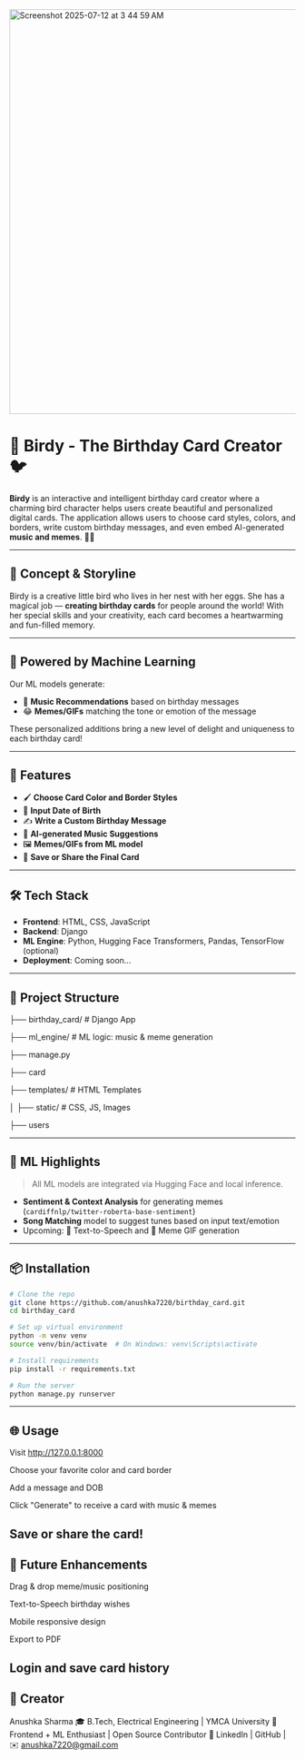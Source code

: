 <img width="1434" height="713" alt="Screenshot 2025-07-12 at 3 44 59 AM" src="https://github.com/user-attachments/assets/8e9b94fe-a1cc-41a2-8d0e-0e953b15b150" />

# 🎉 Birdy - The Birthday Card Creator 🐦

**Birdy** is an interactive and intelligent birthday card creator where a charming bird character helps users create beautiful and personalized digital cards. The application allows users to choose card styles, colors, and borders, write custom birthday messages, and even embed AI-generated **music and memes**. 🐣✨

---

## 🐤 Concept & Storyline

Birdy is a creative little bird who lives in her nest with her eggs. She has a magical job — **creating birthday cards** for people around the world! With her special skills and your creativity, each card becomes a heartwarming and fun-filled memory.

---

## 🧠 Powered by Machine Learning

Our ML models generate:

- 🎵 **Music Recommendations** based on birthday messages
- 😂 **Memes/GIFs** matching the tone or emotion of the message

These personalized additions bring a new level of delight and uniqueness to each birthday card!

---

## 🚀 Features

- 🖌️ **Choose Card Color and Border Styles**
- 📅 **Input Date of Birth**
- ✍️ **Write a Custom Birthday Message**
- 🤖 **AI-generated Music Suggestions**
- 🖼️ **Memes/GIFs from ML model**
- 💾 **Save or Share the Final Card**

---

## 🛠️ Tech Stack

- **Frontend**: HTML, CSS, JavaScript
- **Backend**: Django
- **ML Engine**: Python, Hugging Face Transformers, Pandas, TensorFlow (optional)
- **Deployment**: Coming soon...

---

## 📁 Project Structure
├── birthday_card/ # Django App

├── ml_engine/ # ML logic: music & meme generation

├── manage.py

├── card

├── templates/ # HTML Templates

│ ├── static/ # CSS, JS, Images

├── users



---

## 🧠 ML Highlights

> All ML models are integrated via Hugging Face and local inference.

- **Sentiment & Context Analysis** for generating memes (`cardiffnlp/twitter-roberta-base-sentiment`)
- **Song Matching** model to suggest tunes based on input text/emotion
- Upcoming: 🎤 Text-to-Speech and 🎥 Meme GIF generation

---

## 📦 Installation

```bash
# Clone the repo
git clone https://github.com/anushka7220/birthday_card.git
cd birthday_card

# Set up virtual environment
python -m venv venv
source venv/bin/activate  # On Windows: venv\Scripts\activate

# Install requirements
pip install -r requirements.txt

# Run the server
python manage.py runserver
```
---

## 🌐 Usage
Visit http://127.0.0.1:8000

Choose your favorite color and card border

Add a message and DOB

Click "Generate" to receive a card with music & memes

Save or share the card!
---

## 🧪 Future Enhancements
Drag & drop meme/music positioning

Text-to-Speech birthday wishes

Mobile responsive design

Export to PDF

Login and save card history
---

## 💖 Creator
Anushka Sharma
🎓 B.Tech, Electrical Engineering | YMCA University
💼 Frontend + ML Enthusiast | Open Source Contributor
🔗 LinkedIn | GitHub | ✉️ anushka7220@gmail.com

